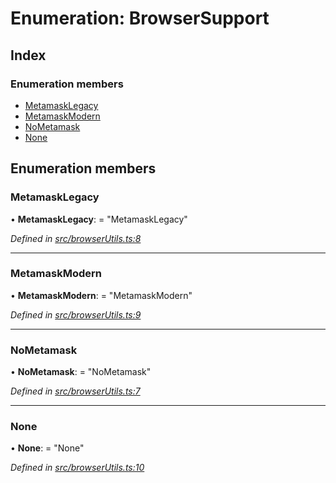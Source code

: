 # Enumeration: BrowserSupport

## Index

### Enumeration members

- [MetamaskLegacy](_browserutils_.browsersupport.md#metamasklegacy)
- [MetamaskModern](_browserutils_.browsersupport.md#metamaskmodern)
- [NoMetamask](_browserutils_.browsersupport.md#nometamask)
- [None](_browserutils_.browsersupport.md#none)

## Enumeration members

### MetamaskLegacy

• **MetamaskLegacy**: = "MetamaskLegacy"

_Defined in [src/browserUtils.ts:8](https://github.com/PolymathNetwork/polymath-sdk/blob/a1cd5e3/src/browserUtils.ts#L8)_

---

### MetamaskModern

• **MetamaskModern**: = "MetamaskModern"

_Defined in [src/browserUtils.ts:9](https://github.com/PolymathNetwork/polymath-sdk/blob/a1cd5e3/src/browserUtils.ts#L9)_

---

### NoMetamask

• **NoMetamask**: = "NoMetamask"

_Defined in [src/browserUtils.ts:7](https://github.com/PolymathNetwork/polymath-sdk/blob/a1cd5e3/src/browserUtils.ts#L7)_

---

### None

• **None**: = "None"

_Defined in [src/browserUtils.ts:10](https://github.com/PolymathNetwork/polymath-sdk/blob/a1cd5e3/src/browserUtils.ts#L10)_

